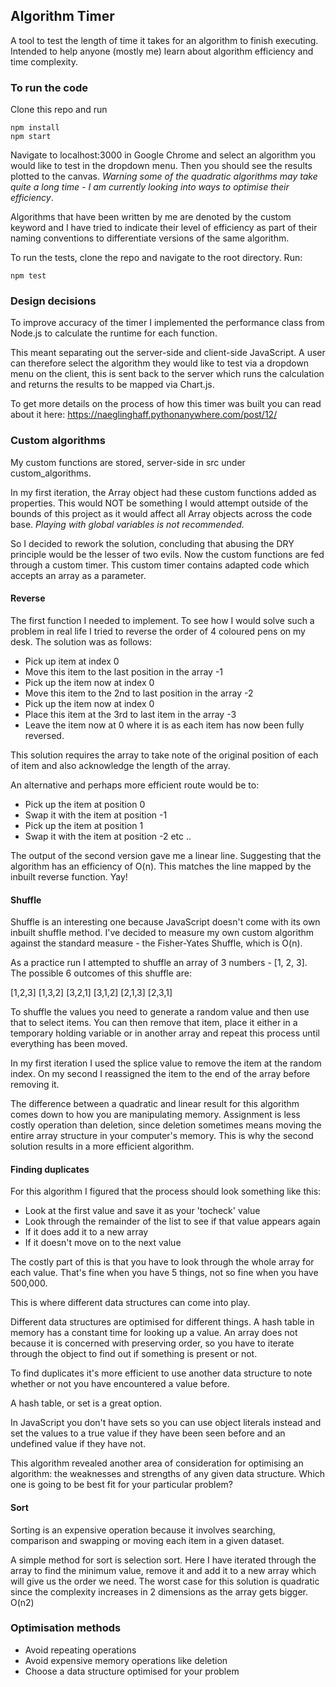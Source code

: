 ## Algorithm Timer

A tool to test the length of time it takes for an algorithm to finish executing.
Intended to help anyone (mostly me) learn about algorithm efficiency and time complexity.

### To run the code

Clone this repo and run

```
npm install
npm start
```
Navigate to localhost:3000 in Google Chrome and select an algorithm you would like to test in the dropdown menu. Then you should see the results plotted to the canvas. *Warning some of the quadratic algorithms may take quite a long time - I am currently looking into ways to optimise their efficiency*.

Algorithms that have been written by me are denoted by the custom keyword and I have tried to indicate their level of efficiency as part of their naming conventions to differentiate versions of the same algorithm.

To run the tests, clone the repo and navigate to the root directory. Run:
```
npm test
```

### Design decisions

To improve accuracy of the timer I implemented the performance class from Node.js to calculate the runtime for each function.

This meant separating out the server-side and client-side JavaScript. A user can therefore select the algorithm they would like to test via a dropdown menu on the client, this is sent back to the server which runs the calculation and returns the results to be mapped via Chart.js.

To get more details on the process of how this timer was built you can read about it here: https://naeglinghaff.pythonanywhere.com/post/12/

### Custom algorithms

My custom functions are stored, server-side in src under custom_algorithms.

In my first iteration, the Array object had these custom functions added as properties. This would NOT be something I would attempt outside of the bounds of this project as it would affect all Array objects across the code base. *Playing with global variables is not recommended.*

So I decided to rework the solution, concluding that abusing the DRY principle would be the lesser of two evils. Now the custom functions are fed through a custom timer. This custom timer contains adapted code which accepts an array as a parameter.

#### Reverse

The first function I needed to implement. To see how I would solve such a problem in real life I tried to reverse the order of 4 coloured pens on my desk. The solution was as follows:

* Pick up item at index 0
* Move this item to the last position in the array -1
* Pick up the item now at index 0
* Move this item to the 2nd to last position in the array -2
* Pick up the item now at index 0
* Place this item at the 3rd to last item in the array -3
* Leave the item now at 0 where it is as each item has now been fully reversed.

This solution requires the array to take note of the original position of each  of item and also acknowledge the length of the array.

An alternative and perhaps more efficient route would be to:

* Pick up the item at position 0
* Swap it with the item at position -1
* Pick up the item at position 1
* Swap it with the item at position -2
etc ..

The output of the second version gave me a linear line. Suggesting that the algorithm has an efficiency of O(n). This matches the line mapped by the inbuilt reverse function. Yay!

#### Shuffle

Shuffle is an interesting one because JavaScript doesn't come with its own inbuilt shuffle method. I've decided to measure my own custom algorithm against the standard measure - the Fisher-Yates Shuffle, which is O(n).

As a practice run I attempted to shuffle an array of 3 numbers - [1, 2, 3].
The possible 6 outcomes of this shuffle are:

[1,2,3]
[1,3,2]
[3,2,1]
[3,1,2]
[2,1,3]
[2,3,1]

To shuffle the values you need to generate a random value and then use that to select items. You can then remove that item, place it either in a temporary holding variable or in another array and repeat this process until everything has been moved.

In my first iteration I used the splice value to remove the item at the random index. On my second I reassigned the item to the end of the array before removing it.

The difference between a quadratic and linear result for this algorithm comes down to how you are manipulating memory. Assignment is less costly operation than deletion, since deletion sometimes means moving the entire array structure in your computer's memory. This is why the second solution results in a more efficient algorithm.

#### Finding duplicates

For this algorithm I figured that the process should look something like this:

- Look at the first value and save it as your 'tocheck' value
- Look through the remainder of the list to see if that value appears again
- If it does add it to a new array
- If it doesn't move on to the next value

The costly part of this is that you have to look through the whole array for each value. That's fine when you have 5 things, not so fine when you have 500,000.

This is where different data structures can come into play.

Different data structures are optimised for different things. A hash table in memory has a constant time for looking up a value. An array does not because it is concerned with preserving order, so you have to iterate through the object to find out if something is present or not.

To find duplicates it's more efficient to use another data structure to note whether or not you have encountered a value before.

A hash table, or set is a great option.

In JavaScript you don't have sets so you can use object literals instead and set the values to a true value if they have been seen before and an undefined value if they have not.

This algorithm revealed another area of consideration for optimising an algorithm: the weaknesses and strengths of any given data structure. Which one is going to be best fit for your particular problem?

#### Sort

Sorting is an expensive operation because it involves searching, comparison and swapping or moving each item in a given dataset.

A simple method for sort is selection sort. Here I have iterated through the array to find the minimum value, remove it and add it to a new array which will give us the order we need. The worst case for this solution is quadratic since the complexity increases in 2 dimensions as the array gets bigger. O(n2)

### Optimisation methods

* Avoid repeating operations
* Avoid expensive memory operations like deletion
* Choose a data structure optimised for your problem
